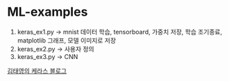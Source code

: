 # ML-examples

1. keras_ex1.py
-> mnist 데이터 학습, tensorboard, 가중치 저장, 학습 조기종료, matplotlib 그래프, 모델 이미지로 저장 
2. keras_ex2.py
-> 사용자 정의
3. keras_ex3.py
-> CNN


[김태영의 케라스 블로그](https://tykimos.github.io/index.html)
